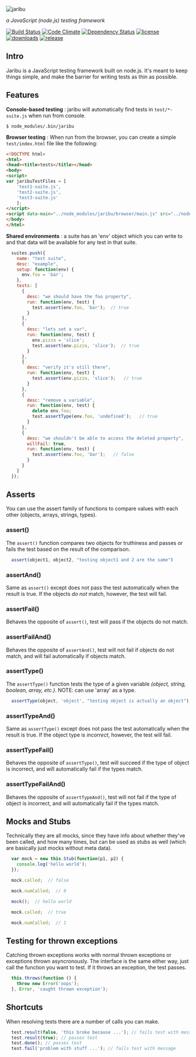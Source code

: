 ![jaribu](https://raw.github.com/silverbucket/jaribu/master/design/jaribu_logo.png)

*a JavaScript (node.js) testing framework*

[![Build Status](http://img.shields.io/travis/silverbucket/jaribu.svg?style=flat)](http://travis-ci.org/silverbucket/jaribu)
[![Code Climate](http://img.shields.io/codeclimate/github/silverbucket/jaribu.svg?style=flat)](https://codeclimate.com/github/silverbucket/jaribu)
[![Dependency Status](http://img.shields.io/david/silverbucket/jaribu.svg?style=flat)](https://david-dm.org/silverbucket/jaribu#info=dependencies)
[![license](https://img.shields.io/npm/l/jaribu.svg?style=flat)](https://npmjs.org/package/jaribu)
[![downloads](http://img.shields.io/npm/dm/jaribu.svg?style=flat)](https://npmjs.org/package/jaribu)
[![release](http://img.shields.io/github/release/silverbucket/jaribu.svg?style=flat)](https://github.com/silverbucket/jaribu/releases)


Intro
-----
Jaribu is a JavaScript testing framework built on node.js. It's meant to keep things simple, and make the barrier for writing tests as thin as possible.

Features
--------

**Console-based testing** : jaribu will automatically find tests in `test/*-suite.js` when run from console. 

`$ node_modules/.bin/jaribu`

**Browser testing** : When run from the browser, you can create a simple `test/index.html` file like the following:

```html
<!DOCTYPE html>
<html>
<head><title>tests</title></head>
<body>
<script>
var jaribuTestFiles = [
    'test1-suite.js',
    'test2-suite.js', 
    'test3-suite.js' 
    ];
</script>
<script data-main="../node_modules/jaribu/browser/main.js" src="../node_modules/jaribu/node_modules/requirejs/require.js"></script>
</body>
</html>
```

**Shared environments** : a suite has an 'env' object which you can write to and that data will be available for any test in that suite.

```javascript
  suites.push({
    name: "test suite",
    desc: "example",
    setup: function(env) {
      env.foo = 'bar';
    },
    tests: [
      {
        desc: "we should have the foo property",
        run: function(env, test) {
          test.assert(env.foo, 'bar');  // true
        }
      },
      {
        desc: "lets set a var",
        run: function(env, test) {
          env.pizza = 'slice';
          test.assert(env.pizza, 'slice');  // true
        }
      },
      {
        desc: "verify it's still there",
        run: function(env, test) {
          test.assert(env.pizza, 'slice');   // true
        }
      },
      {
        desc: "remove a variable",
        run: function(env, test) {
          delete env.foo;
          test.assertType(env.foo, 'undefined');   // true
        }
      },
      {
        desc: "we shouldn't be able to access the deleted property",
        willFail: true,
        run: function(env, test) {
          test.assert(env.foo, 'bar');   // false
        }
      }
    ]
  });
```

## Asserts
You can use the assert family of functions to compare values with each other
(objects, arrays, strings, types).

### assert()
The `assert()` function compares two objects for truthiness and passes or fails
the test based on the result of the comparison.

```javascript
  assert(object1, object2, "testing object1 and 2 are the same")
```

### assertAnd()
Same as `assert()` except does not pass the test automatically when the result
is true. If the objects *do not* match, however, the test will fail.

### assertFail()
Behaves the opposite of `assert()`, test will pass if the objects do not match.

### assertFailAnd()
Behaves the opposite of `assertAnd()`, test will not fail if objects do not
match, and will fail automatically if objects match.

### assertType()
The `assertType()` function tests the type of a given variable *(object, string,
boolean, array, etc.)*. NOTE: can use 'array' as a type.

```javascript
  assertType(object, 'object', "testing object is actually an object")
```

### assertTypeAnd()
Same as `assertType()` except does not pass the test automatically when the
result is true. If the object type is *incorrect*, however, the test will fail.

### assertTypeFail()
Behaves the opposite of `assertType()`, test will succeed if the type of
object is incorrect, and will automatically fail if the types match.

### assertTypeFailAnd()
Behaves the opposite of `assertTypeAnd()`, test will not fail if the type of
object is incorrect, and will automatically fail if the types match.

## Mocks and Stubs
Technically they are all mocks, since they have info about whether they've been
called, and how many times, but can be used as stubs as well (which are
basically just mocks without meta data).

```javascript
  var mock = new this.Stub(function(p1, p2) {
    console.log('hello world');
  });

  mock.called;  // false

  mock.numCalled;  // 0

  mock();  // hello world

  mock.called;  // true

  mock.numCalled;  // 1
```

## Testing for thrown exceptions
Catching thrown exceptions works with normal thrown exceptions or exceptions
thrown asyncronously. The interface is the same either way, just call the
function you want to test. If it throws an exception, the test passes.

```javascript
  this.throws(function () {
    throw new Error('oops');
  }, Error, 'caught thrown exception');
```

## Shortcuts

When resolving tests there are a number of calls you can make.

```javascript
  test.result(false, 'this broke because ...'); // fails test with message
  test.result(true); // passes test
  test.done(); // passes test
  test.fail('problem with stuff ...'); // fails test with message
```

